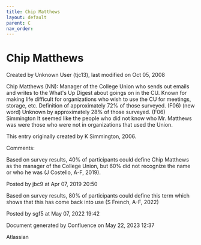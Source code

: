 ```yaml
---
title: Chip Matthews
layout: default
parent: C
nav_order:
---
```


# Chip Matthews

Created by  Unknown User (tjc13), last modified on Oct 05, 2008

Chip Matthews (NN): Manager of the College Union who sends out emails and writes to the What's Up Digest about goings on in the CU. Known for making life difficult for organizations who wish to use the CU for meetings, storage, etc. Definition of approximately 72% of those surveyed. (F06) (new word) Unknown by approximately 28% of those surveyed. (F06) Simmington It seemed like the people who did not know who Mr. Matthews was were those who were not in organizations that used the Union.

This entry originally created by K Simmington, 2006.

Comments:

Based on survey results, 40% of participants could define Chip Matthews as the manager of the College Union, but 60% did not recognize the name or who he was (J Costello, A-F, 2019).

Posted by jbc9 at Apr 07, 2019 20:50

Based on survey results, 80% of participants could define this term which shows that this has come back into use (S French, A-F, 2022)

Posted by sgf5 at May 07, 2022 19:42

Document generated by Confluence on May 22, 2023 12:37

Atlassian
